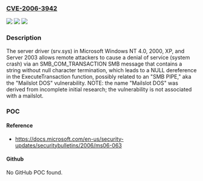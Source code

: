 ### [CVE-2006-3942](https://cve.mitre.org/cgi-bin/cvename.cgi?name=CVE-2006-3942)
![](https://img.shields.io/static/v1?label=Product&message=n%2Fa&color=blue)
![](https://img.shields.io/static/v1?label=Version&message=n%2Fa&color=blue)
![](https://img.shields.io/static/v1?label=Vulnerability&message=n%2Fa&color=brighgreen)

### Description

The server driver (srv.sys) in Microsoft Windows NT 4.0, 2000, XP, and Server 2003 allows remote attackers to cause a denial of service (system crash) via an SMB_COM_TRANSACTION SMB message that contains a string without null character termination, which leads to a NULL dereference in the ExecuteTransaction function, possibly related to an "SMB PIPE," aka the "Mailslot DOS" vulnerability.  NOTE: the name "Mailslot DOS" was derived from incomplete initial research; the vulnerability is not associated with a mailslot.

### POC

#### Reference
- https://docs.microsoft.com/en-us/security-updates/securitybulletins/2006/ms06-063

#### Github
No GitHub POC found.

